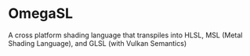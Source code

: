 # OmegaSL

A cross platform shading language that transpiles into HLSL, MSL (Metal Shading Language), and GLSL (with Vulkan Semantics)